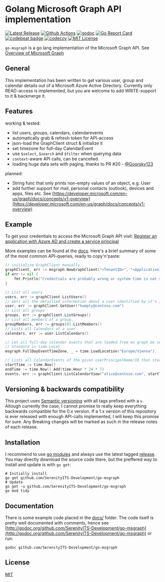 # Golang Microsoft Graph API implementation

[![Latest Release](https://img.shields.io/github/v/release/SerenityITS-Development/go-msgraph)](https://github.com/SerenityITS-Development/go-msgraph/releases)
[![Github Actions](https://github.com/SerenityITS-Development/go-msgraph/actions/workflows/go.yml/badge.svg)](https://github.com/SerenityITS-Development/go-msgraph/actions)
[![godoc](https://godoc.org/github.com/SerenityITS-Development/go-msgraph?status.svg)](https://godoc.org/github.com/SerenityITS-Development/go-msgraph)
[![Go Report Card](https://goreportcard.com/badge/github.com/SerenityITS-Development/go-msgraph)](https://goreportcard.com/report/github.com/SerenityITS-Development/go-msgraph)
[![codebeat badge](https://codebeat.co/badges/9d93c0c6-a981-42d3-97a7-bb48c296257f)](https://codebeat.co/projects/github-com-SerenityITS-Development-go-msgraph-master)
[![codecov](https://codecov.io/gh/SerenityITS-Development/go-msgraph/branch/master/graph/badge.svg)](https://codecov.io/gh/SerenityITS-Development/go-msgraph)
[![MIT License](https://img.shields.io/github/license/SerenityITS-Development/go-msgraph)](LICENSE)

`go-msgraph` is a go lang implementation of the Microsoft Graph API. See [Overview of Microsoft Graph](https://developer.microsoft.com/en-us/graph/docs/concepts/overview)

## General

This implementation has been written to get various user, group and calendar details out of a Microsoft Azure Active Directory. Currently only READ-access is implemented, but you are welcome to add WRITE-support to it & backmerge it.

## Features

working & tested:

- list users, groups, calendars, calendarevents
- automatically grab & refresh token for API-access
- json-load the GraphClient struct & initialize it
- set timezone for full-day CalendarEvent
- use `$select`, `$search` and `$filter` when querying data
- `context`-aware API calls, can be cancelled.
- loading huge data sets with paging, thanks to PR #20 - [@Goorsky123](https://github.com/Goorsky123)

planned:

- String func that only prints non-empty values of an object, e.g. User
- add further support for mail, personal contacts (outlook), devices and apps, files etc. See [https://developer.microsoft.com/en-us/graph/docs/concepts/v1-overview](https://developer.microsoft.com/en-us/graph/docs/concepts/v1-overview)

## Example

To get your credentials to access the Microsoft Graph API visit: [Register an application with Azure AD and create a service principal](https://docs.microsoft.com/en-us/azure/active-directory/develop/howto-create-service-principal-portal#register-an-application-with-azure-ad-and-create-a-service-principal)

More examples can be found at the [docs](docs/). Here's a brief summary of some of the most common API-queries, ready to copy'n'paste:

````go
// initialize GraphClient manually
graphClient, err := msgraph.NewGraphClient("<TenantID>", "<ApplicationID>", "<ClientSecret>")
if err != nil {
    fmt.Println("Credentials are probably wrong or system time is not synced: ", err)
}

// List all users
users, err := graphClient.ListUsers()
// Gets all the detailled information about a user identified by it's ID or userPrincipalName
user, err := graphClient.GetUser("humpty@contoso.com")
// List all groups
groups, err := graphClient.ListGroups()
// List all members of a group.
groupMembers, err := groups[0].ListMembers()
// Lists all Calendars of a user
calendars, err := user.ListCalendars()

// Let all full-day calendar events that are loaded from ms graph be set to timezone Europe/Vienna:
// Standard is time.Local
msgraph.FullDayEventTimeZone, _ = time.LoadLocation("Europe/Vienna")

// Lists all CalendarEvents of the given userPrincipalName/ID that starts/ends within the the next 7 days
startTime := time.Now()
endTime := time.Now().Add(time.Hour * 24 * 7)
events, err := graphClient.ListCalendarView("alice@contoso.com", startTime, endTime)
````

## Versioning & backwards compatibility

This project uses [Semantic versioning](https://semver.org/) with all tags prefixed with a `v`. Altough currently the case, I cannot promise to really keep everything backwards compatible for the 0.x version. If a 1.x version of this repository is ever released with enough API-calls implemented, I will keep this promise for sure. Any Breaking changes will be marked as such in the release notes of each release.

## Installation

I recommend to use [go modules](https://blog.golang.org/using-go-modules) and always use the latest tagged [release](https://github.com/SerenityITS-Development/go-msgraph/releases). You may directly download the source code there, but the preffered way to install and update is with `go get`:

```shell
# Initially install
go get github.com/SerenityITS-Development/go-msgraph
# Update
go get -u github.com/SerenityITS-Development/go-msgraph
go mod tidy
```

## Documentation

There is some example code placed in the [docs/](docs/) folder. The code itself is pretty well documented with comments, hence see [http://godoc.org/github.com/SerenityITS-Development/go-msgraph](http://godoc.org/github.com/SerenityITS-Development/go-msgraph) or run:

```shell
godoc github.com/SerenityITS-Development/go-msgraph
```

## License

[MIT](LICENSE)
